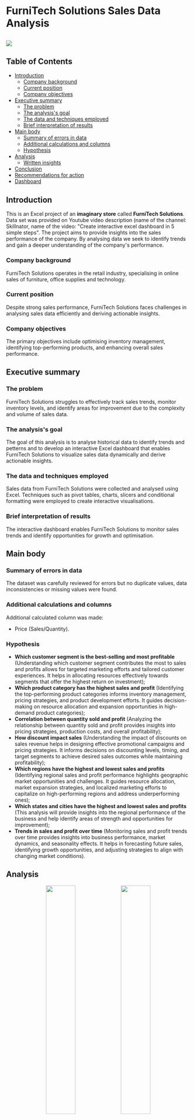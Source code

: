 # FurniTech Solutions Sales Data Analysis

![](Intro_image_FurniTech_Solutions.jpg)
---

## Table of Contents
* [Introduction](#introduction)
    * [Company background](#company-background)
    * [Current position](#current-position)
    * [Company objectives](#company-objectives)
* [Executive summary](#executive-summary)
    * [The problem](#the-problem)
    * [The analysis's goal](#the-analysiss-goal)
    * [The data and techniques employed](#the-data-and-techniques-employed)
    * [Brief interpretation of results](#brief-interpretation-of-results)
* [Main body](#main-body)
    * [Summary of errors in data](#summary-of-errors-in-data)
    * [Additional calculations and columns](#additional-calculations-and-columns)
    * [Hypothesis](#hypothesis)
* [Analysis](#analysis)
    * [Written insights](#written-insights-explaining-the-outcomeresults-of-each-analysis-and-response-to-hypothesis)
* [Conclusion](#conclusion)
* [Recommendations for action](#recommendations-for-action)
* [Dashboard](#dashboard)

## Introduction
This is an Excel project of an **imaginary store** called **FurniTech Solutions**. Data set was provided on Youtube video description (name of the channel: Skillnator, name of the video: "Create interactive excel dashboard in 5 simple steps". The project aims to provide insights into the sales performance of the company. By analysing data we seek to identify trends and gain a deeper understanding of the company's performance.

### Company background
FurniTech Solutions operates in the retail industry, specialising in online sales of furniture, office supplies and technology.

### Current position
Despite strong sales performance, FurniTech Solutions faces challenges in analysing sales data efficiently and deriving actionable insights.

### Company objectives
The primary objectives include optimising inventory management, identifying top-performing products, and enhancing overall sales performance.

## Executive summary

### The problem
FurniTech Solutions struggles to effectively track sales trends, monitor inventory levels, and identify areas for improvement due to the complexity and volume of sales data. 

### The analysis's goal
The goal of this analysis is to analyse historical data to identify trends and petterns and to develop an interactive Excel dashboard that enables FurniTech Solutions to visualize sales data dynamically and derive actionable insights.

### The data and techniques employed
Sales data from FurniTech Solutions were collected and analysed using Excel. Techniques such as pivot tables, charts, slicers and conditional formatting were employed to create interactive visualisations.

### Brief interpretation of results
The interactive dashboard enables FurniTech Solutions to monitor sales trends and identify opportunities for growth and optimisation.

## Main body

### Summary of errors in data
The dataset was carefully reviewed for errors but no duplicate values, data inconsistencies or missing values were found.

### Additional calculations and columns
Additional calculated column was made:
- Price (Sales/Quantity).

### Hypothesis
- **Which customer segment is the best-selling and most profitable** (Understanding which customer segment contributes the most to sales and profits allows for targeted marketing efforts and tailored customer experiences. It helps in allocating resources effectively towards segments that offer the highest return on investment);
- **Which product category has the highest sales and profit** (Identifying the top-performing product categories informs inventory management, pricing strategies, and product development efforts. It guides decision-making on resource allocation and expansion opportunities in high-demand product categories);
- **Correlation between quantity sold and profit** (Analyzing the relationship between quantity sold and profit provides insights into pricing strategies, production costs, and overall profitability);
- **How discount impact sales** (Understanding the impact of discounts on sales revenue helps in designing effective promotional campaigns and pricing strategies. It informs decisions on discounting levels, timing, and target segments to achieve desired sales outcomes while maintaining profitability);
- **Which regions have the highest and lowest sales and profits** (Identifying regional sales and profit performance highlights geographic market opportunities and challenges. It guides resource allocation, market expansion strategies, and localized marketing efforts to capitalize on high-performing regions and address underperforming ones);
- **Which states and cities have the highest and lowest sales and profits** (This analysis will provide insights into the regional performance of the business and help identify areas of strength and opportunities for improvement);
- **Trends in sales and profit over time** (Monitoring sales and profit trends over time provides insights into business performance, market dynamics, and seasonality effects. It helps in forecasting future sales, identifying growth opportunities, and adjusting strategies to align with changing market conditions).

## Analysis
<p align="center" width="100%">
    <img width="40%" src="Customer_segment_by_sales2.PNG">
    <img width="40%" src="Customer_segment_by_profit1.PNG">
</p>

Based on the charts, it is evident that the Consumer segment generates the highest sales and profit, while the Home Office segment demonstrates lower performance.

<p align="center" width="100%">
    <img width="40%" src="Product_category_by_Sales1.PNG">
    <img width="40%" src="Product_category_by_Profit1.PNG">
</p>

We can see from the charts that the product category with the highest sales and profit is Technology. There is a significant disparity in profit between the Furniture product category and Office Supplies and Technology, with Office Supplies and Technology generating at least six times more profit than Furniture. Interestingly, despite this difference in profit, the sales charts indicate that Furniture actually has higher sales than Office Supplies.

<p align="center" width="100%">
    <img width="50%" src="Correlation_Quantity_Profit1.PNG">
</p>

To understand the correlation between quantity sold and profit, I conducted a correlation analysis. The results of this analysis reveal that there is no correlation between the quantity sold and profit.

<p align="center" width="100%">
    <img width="50%" src="Discount_and_Sales.PNG">
</p>
<p align="center" width="100%">
    <img width="50%" src="Correlation_Discount_and_Sales.PNG">
</p>

To understand how discounts impact sales, I created a pivot table with pivot chart and conducted a correlation analysis. As shown in the chart, there is no correlation between discount and sales. Interestingly, the highest sales were recorded with a discount of 20%. Furthermore, the correlation analysis confirms the absence of any correlation between discounts and sales. Overall, the purpose of this analysis was to investigate whether higher discounts influence sales. However, the findings suggest that discount percentage alone may not be a significant driver of sales

<p align="center" width="100%">
    <img width="40%" src="Region_by_sales1.PNG">
    <img width="40%" src="Region_by_profit1.PNG">
</p>

As observed from the charts, the West and East regions exhibit the highest sales and profits. Interestingly, although the Central region demonstrates higher sales than the South, it actually has lower profits compared to the South region.

<p align="center" width="100%">
    <img width="80%" src="States_with_highest_Sales.PNG">
    <img width="80%" src="States_with_highest_Profit.PNG">
</p>

As evident from the charts, California and New York demonstrate the highest all time sales and profits, surpassing other states by at least two times.

<p align="center" width="100%">
    <img width="80%" src="States_with_lowest_Sales.PNG">
    <img width="80%" src="States_with_lowest_Profit.PNG">
</p>

But if we look at the states with lowest all time sales and profit, we can notice, that despite Texas, Pennsylvania, Illinois, and Florida ranking in the top 10 states with the highest all-time sales, they actually have some of the smallest all-time profits. This suggests a notable disparity between sales revenue and profitability in these states.

<p align="center" width="100%">
    <img width="80%" src="Cities_with_highest_Sales.PNG">
    <img width="80%" src="Cities_with_highest_Profit.PNG">
</p>

As evident from the charts, New York City, Los Angeles, and Seattle emerge as the cities with the highest all-time sales and profits. Remarkably, New York City stands out with profits exceeding those of other cities by at least two times.

<p align="center" width="100%">
    <img width="80%" src="Cities_with_lowest_Sales3.PNG">
    <img width="80%" src="Cities_with_lowest_Profit.PNG">
</p>

A similar trend is evident when examining cities, where Philadelphia, Houston, Chicago, and Jacksonville rank among the top 10 cities with the highest all-time sales. However, despite their strong sales performance, these cities exhibit some of the smallest all-time profits.

<p align="center" width="100%">
    <img width="80%" src="Sales_by_quarters1.PNG">
    <img width="80%" src="Profit_by_quarters.PNG">
</p>

The charts illustrate change in sales, price, and profit over a four-year period. A clear seasonal pattern is evident, with consistent growth in sales and profit during the fourth quarter of each year. Additionally, the fourth quarter of 2016 stands out as the top-performing period, characterized by both high sales volume and prices.

### Written insights explaining the outcome/results of each analysis and response to hypothesis
- **Which customer segment is the best-selling and most profitable**: Consumer segment has the highest sales and profit, while the Home Office segment underperforms.
- **Which product category has the highest sales and profit**: Technology product category has the highest sales and profit. While Office Supplies has the lowest sale, it actually has the big profit.
- **Correlation between quantity sold and profit**: There is no correlation between quantity sold and profit.
- **How discount impact sales**: Discount does not have a significant influence on sales.
- **Which regions have the highest and lowest sales and profits**: East and West regions have the highest sales and profit. While the Central region has higher sales than the South, it actually has lower profits.
- **Which states and cities have the highest and lowest sales and profits**: California and New York have the highest sales and profit. While Texas ranks third in all-time sales, it actually has the lowest all-time profit. New York City and Los Angeles have the highest all time sales and profit. New York City stands out with profits exceeding those of other cities by at least two times.
- **Trends in sales and profit over time**: There is a seasonal pattern, with the highest sales and profit occurring in the fourth quarter of each year.

## Conclusion
The analysis of sales data has revealed important trends and patterns, providing valuable insights into the performance of different segments, categories, regions, and time periods. These insights enable informed decision-making and strategic planning to drive business growth and profitability.

## Recommendations for action
Based on the identified trends and opportunities, the following recommendations are suggested to optimize sales strategies and enhance profitability:
- Implement targeted marketing campaigns: Utilize the insights gained from the analysis to tailor marketing efforts towards high-performing segments, products, and regions;
- Enhance customer engagement: Leverage personalized promotions, discounts, and customer-centric initiatives to foster loyalty and drive repeat purchases;
- Monitor seasonal trends: Continuously monitor sales and profit trends over time, particularly during peak seasons, to capitalise on opportunities and mitigate risks;
- Invest in data-driven decision-making: Further develop and utilise interactive dashboards and analytical tools to track performance metrics, identify emerging trends, and make informed decisions in real-time.

## Resources
https://www.youtube.com/watch?v=eaSg0mu6nLM&ab_channel=Skillnator

## Dashboard
![](Dashboard.PNG)
---
